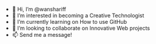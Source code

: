 - 👋 Hi, I’m @wanshariff
- 👀 I’m interested in becoming a Creative Technologist
- 🌱 I’m currently learning on How to use GitHub
- 💞️ I’m looking to collaborate on Innovative Web projects
- 📫 Send me a message!

<!---
wanshariff/wanshariff is a ✨ special ✨ repository because its `README.md` (this file) appears on your GitHub profile.
You can click the Preview link to take a look at your changes.
--->
